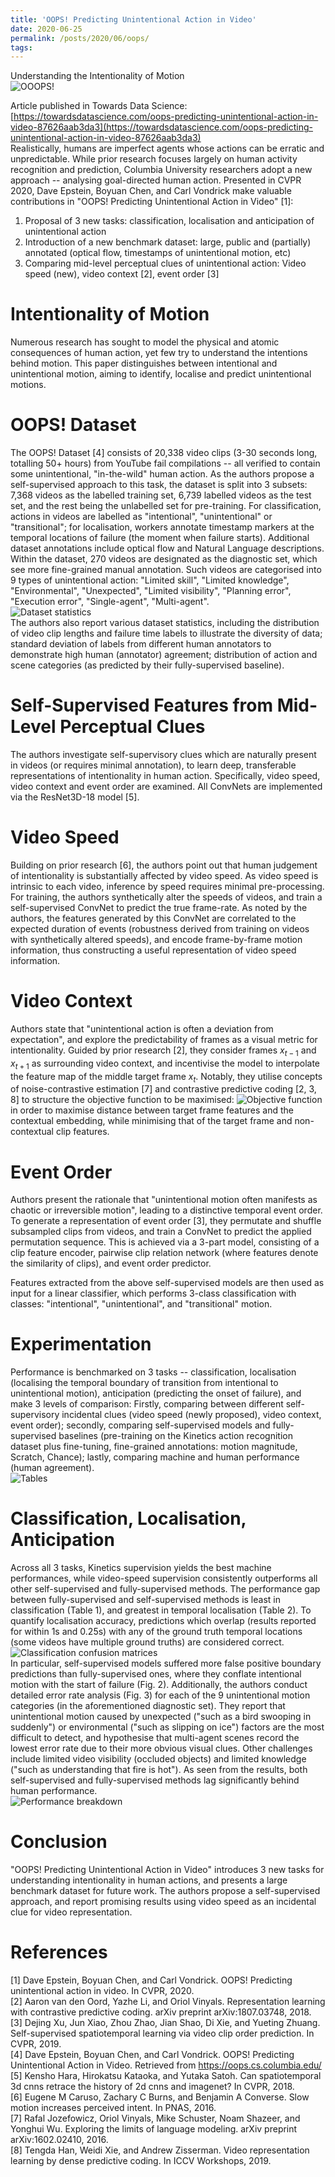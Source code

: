 ```yaml
---
title: 'OOPS! Predicting Unintentional Action in Video'
date: 2020-06-25
permalink: /posts/2020/06/oops/
tags:
---
```

Understanding the Intentionality of Motion  
![OOOPS!](https://chinglamchoi.github.io/cchoi/files/oops.png)

Article published in Towards Data Science: [https://towardsdatascience.com/oops-predicting-unintentional-action-in-video-87626aab3da3](https://towardsdatascience.com/oops-predicting-unintentional-action-in-video-87626aab3da3)   
Realistically, humans are imperfect agents whose actions can be erratic and unpredictable. While prior research focuses largely on human activity recognition and prediction, Columbia University researchers adopt a new approach -- analysing goal-directed human action. Presented in CVPR 2020, Dave Epstein, Boyuan Chen, and Carl Vondrick make valuable contributions in "OOPS! Predicting Unintentional Action in Video" [1]:   
1. Proposal of 3 new tasks: classification, localisation and anticipation of unintentional action  
2. Introduction of a new benchmark dataset: large, public and (partially) annotated (optical flow, timestamps of unintentional motion, etc)  
3. Comparing mid-level perceptual clues of unintentional action: Video speed (new), video context [2], event order [3]  

Intentionality of Motion
======
Numerous research has sought to model the physical and atomic consequences of human action, yet few try to understand the intentions behind motion. This paper distinguishes between intentional and unintentional motion, aiming to identify, localise and predict unintentional motions.  
  
OOPS! Dataset
======
The OOPS! Dataset [4] consists of 20,338 video clips (3-30 seconds long, totalling 50+ hours) from YouTube fail compilations -- all verified to contain some unintentional, "in-the-wild" human action. As the authors propose a self-supervised approach to this task, the dataset is split into 3 subsets: 7,368 videos as the labelled training set, 6,739 labelled videos as the test set, and the rest being the unlabelled set for pre-training. For classification, actions in videos are labelled as "intentional", "unintentional" or "transitional"; for localisation, workers annotate timestamp markers at the temporal locations of failure (the moment when failure starts). Additional dataset annotations include optical flow and Natural Language descriptions. Within the dataset, 270 videos are designated as the diagnostic set, which see more fine-grained manual annotation. Such videos are categorised into 9 types of unintentional action: "Limited skill", "Limited knowledge", "Environmental", "Unexpected", "Limited visibility", "Planning error", "Execution error", "Single-agent", "Multi-agent".  
![Dataset statistics](https://chinglamchoi.github.io/cchoi/files/stats.png)  
The authors also report various dataset statistics, including the distribution of video clip lengths and failure time labels to illustrate the diversity of data; standard deviation of labels from different human annotators to demonstrate high human (annotator) agreement; distribution of action and scene categories (as predicted by their fully-supervised baseline).  

Self-Supervised Features from Mid-Level Perceptual Clues
======
The authors investigate self-supervisory clues which are naturally present in videos (or requires minimal annotation), to learn deep, transferable representations of intentionality in human action. Specifically, video speed, video context and event order are examined. All ConvNets are implemented via the ResNet3D-18 model [5].  

Video Speed
======
Building on prior research [6], the authors point out that human judgement of intentionality is substantially affected by video speed. As video speed is intrinsic to each video, inference by speed requires minimal pre-processing. For training, the authors synthetically alter the speeds of videos, and train a self-supervised ConvNet to predict the true frame-rate. As noted by the authors, the features generated by this ConvNet are correlated to the expected duration of events (robustness derived from training on videos with synthetically altered speeds), and encode frame-by-frame motion information, thus constructing a useful representation of video speed information.  

Video Context
======
Authors state that "unintentional action is often a deviation from expectation", and explore the predictability of frames as a visual metric for intentionality. Guided by prior research [2], they consider frames $x_{t-1}$ and $x_{t+1}$ as surrounding video context, and incentivise the model to interpolate the feature map of the middle target frame $x_t$. Notably, they utilise concepts of noise-contrastive estimation [7] and contrastive predictive coding [2, 3, 8] to structure the objective function to be maximised:
![Objective function](https://chinglamchoi.github.io/cchoi/files/objective.png)  
in order to maximise distance between target frame features and the contextual embedding, while minimising that of the target frame and non-contextual clip features.  

Event Order
======
Authors present the rationale that "unintentional motion often manifests as chaotic or irreversible motion", leading to a distinctive temporal event order. To generate a representation of event order [3], they permutate and shuffle subsampled clips from videos, and train a ConvNet to predict the applied permutation sequence. This is achieved via a 3-part model, consisting of a clip feature encoder, pairwise clip relation network (where features denote the similarity of clips), and event order predictor.
  
Features extracted from the above self-supervised models are then used as input for a linear classifier, which performs 3-class classification with classes: "intentional", "unintentional", and "transitional" motion.
  
Experimentation
======
Performance is benchmarked on 3 tasks -- classification, localisation (localising the temporal boundary of transition from intentional to unintentional motion), anticipation (predicting the onset of failure), and make 3 levels of comparison: Firstly, comparing between different self-supervisory incidental clues (video speed (newly proposed), video context, event order); secondly, comparing self-supervised models and fully-supervised baselines (pre-training on the Kinetics action recognition dataset plus fine-tuning, fine-grained annotations: motion magnitude, Scratch, Chance); lastly, comparing machine and human performance (human agreement).  
![Tables](https://chinglamchoi.github.io/cchoi/files/tables.png)  
  
Classification, Localisation, Anticipation
======
Across all 3 tasks, Kinetics supervision yields the best machine performances, while video-speed supervision consistently outperforms all other self-supervised and fully-supervised methods. The performance gap between fully-supervised and self-supervised methods is least in classification (Table 1), and greatest in temporal localisation (Table 2). To quantify localisation accuracy, predictions which overlap (results reported for within 1s and 0.25s) with any of the ground truth temporal locations (some videos have multiple ground truths) are considered correct.  
![Classification confusion matrices](https://chinglamchoi.github.io/cchoi/files/confusion.png)  
In particular, self-supervised models suffered more false positive boundary predictions than fully-supervised ones, where they conflate intentional motion with the start of failure (Fig. 2). Additionally, the authors conduct detailed error rate analysis (Fig. 3) for each of the 9 unintentional motion categories (in the aforementioned diagnostic set). They report that unintentional motion caused by unexpected ("such as a bird swooping in suddenly") or environmental ("such as slipping on ice") factors are the most difficult to detect, and hypothesise that multi-agent scenes record the lowest error rate due to their more obvious visual clues. Other challenges include limited video visibility (occluded objects) and limited knowledge ("such as understanding that fire is hot"). As seen from the results, both self-supervised and fully-supervised methods lag significantly behind human performance.  
![Performance breakdown](https://chinglamchoi.github.io/cchoi/files/performance.png)  

Conclusion
======
"OOPS! Predicting Unintentional Action in Video" introduces 3 new tasks for understanding intentionality in human actions, and presents a large benchmark dataset for future work. The authors propose a self-supervised approach, and report promising results using video speed as an incidental clue for video representation.  
  
References
======
[1] Dave Epstein, Boyuan Chen, and Carl Vondrick. OOPS! Predicting unintentional action in video. In CVPR, 2020.  
[2] Aaron van den Oord, Yazhe Li, and Oriol Vinyals. Representation learning with contrastive predictive coding. arXiv preprint arXiv:1807.03748, 2018.  
[3] Dejing Xu, Jun Xiao, Zhou Zhao, Jian Shao, Di Xie, and Yueting Zhuang. Self-supervised spatiotemporal learning via video clip order prediction. In CVPR, 2019.  
[4] Dave Epstein, Boyuan Chen, and Carl Vondrick. OOPS! Predicting Unintentional Action in Video. Retrieved from https://oops.cs.columbia.edu/  
[5] Kensho Hara, Hirokatsu Kataoka, and Yutaka Satoh. Can spatiotemporal 3d cnns retrace the history of 2d cnns and imagenet? In CVPR, 2018.  
[6] Eugene M Caruso, Zachary C Burns, and Benjamin A Converse. Slow motion increases perceived intent. In PNAS, 2016.  
[7] Rafal Jozefowicz, Oriol Vinyals, Mike Schuster, Noam Shazeer, and Yonghui Wu. Exploring the limits of language modeling. arXiv preprint arXiv:1602.02410, 2016.  
[8] Tengda Han, Weidi Xie, and Andrew Zisserman. Video representation learning by dense predictive coding. In ICCV Workshops, 2019.  
